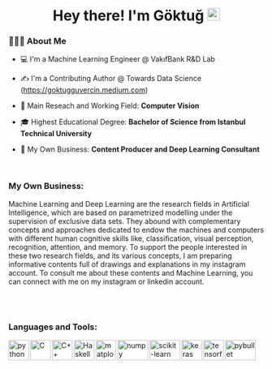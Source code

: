 <h1 align="center"> Hey there! I'm Göktuğ <img src="https://github.com/souvikguria98/souvikguria98/blob/master/Hi.gif" width="25"></h1>


<h3> 👨🏻‍💻 About Me </h3>

- 💻 I'm a Machine Learning Engineer @ VakıfBank R&D Lab

- ✍️ I'm a Contributing Author @ Towards Data Science (https://goktugguvercin.medium.com)

- 🔭 Main Reseach and Working Field: **Computer Vision**

- 🎓 Highest Educational Degree: **Bachelor of Science from Istanbul Technical University**

- 🧠 My Own Business: **Content Producer and Deep Learning Consultant**

<br />

### My Own Business:

Machine Learning and Deep Learning are the research fields in Artificial Intelligence, which are based on parametrized modelling under the supervision of exclusive data sets. They abound with complementary concepts and approaches dedicated to endow the machines and computers with different human cognitive skills like, classification, visual perception, recognition, attention, and memory. To support the people interested in these two research fields, and its various concepts, I am preparing informative contents full of drawings and explanations in my instagram account. To consult me about these contents and Machine Learning, you can connect with me on my instagram or linkedin account. 


<br><br>
<h3 align="left">Languages and Tools:</h3>
<img align="left" width="40" height="40" alt="python" src="https://upload.wikimedia.org/wikipedia/commons/c/c3/Python-logo-notext.svg" > <img align="left" width="40" height="40" alt="C" src="https://upload.wikimedia.org/wikipedia/commons/1/18/C_Programming_Language.svg" > <img align="left" width="40" height="40" alt="C++" src="https://upload.wikimedia.org/wikipedia/commons/1/18/ISO_C%2B%2B_Logo.svg" > <img align="left" width="40" height="40" alt="Haskell" src="https://upload.wikimedia.org/wikipedia/commons/1/1c/Haskell-Logo.svg" > <img align="left" width="40" height="40" alt="matplotlib" src="https://upload.wikimedia.org/wikipedia/commons/0/01/Created_with_Matplotlib-logo.svg" > <img align="left" width="60" height="40" alt="numpy" src="https://upload.wikimedia.org/wikipedia/commons/3/31/NumPy_logo_2020.svg" > <img align="left" width="60" height="40" alt="scikit-learn" src="https://upload.wikimedia.org/wikipedia/commons/0/05/Scikit_learn_logo_small.svg" > <img align="left" width="40" height="40" alt="keras" src="https://upload.wikimedia.org/wikipedia/commons/a/ae/Keras_logo.svg" > <img align="left" width="40" height="40" alt="tensorflow" src="https://upload.wikimedia.org/wikipedia/commons/2/2d/Tensorflow_logo.svg" > <img align="left" width="60" height="40" alt="pybullet" src="https://upload.wikimedia.org/wikipedia/commons/2/2e/Bullet_Physics_Logo.svg" > 

<br><br>





<!--
**GoktugGuvercin/GoktugGuvercin** is a ✨ _special_ ✨ repository because its `README.md` (this file) appears on your GitHub profile.

Here are some ideas to get you started:

- 🔭 I’m currently working on ...
- 🌱 I’m currently learning ...
- 👯 I’m looking to collaborate on ...
- 🤔 I’m looking for help with ...
- 💬 Ask me about ...
- 📫 How to reach me: ...
- 😄 Pronouns: ...
- ⚡ Fun fact: ...
-->
